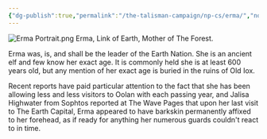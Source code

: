 ```yaml
---
{"dg-publish":true,"permalink":"/the-talisman-campaign/np-cs/erma/","noteIcon":""}
---
```


![Erma Portrait.png](/img/user/The%20Talisman%20Campaign/NPCs/Erma%20Portrait.png)
Erma, Link of Earth, Mother of The Forest.

Erma was, is, and shall be the leader of the Earth Nation. She is an ancient elf and few know her exact age. It is commonly held she is at least 600 years old, but any mention of her exact age is buried in the ruins of Old Iox.

Recent reports have paid particular attention to the fact that she has been allowing less and less visitors to Oolan with each passing year, and Jalisa Highwater from Sophtos reported at The Wave Pages that upon her last visit to The Earth Capital, Erma appeared to have barkskin permanently affixed to her forehead, as if ready for anything her numerous guards couldn't react to in time.